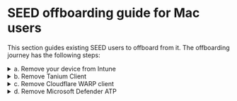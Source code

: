 # SEED offboarding guide for Mac users

This section guides existing SEED users to offboard from it. The offboarding journey has the following steps:


<details>
  <summary>a. Remove your device from Intune</summary><br>

  1. Open the **Company Portal** application and click **Sign in**.

  <kbd>![sign-in](images/onboarding-for-macos/sign-in.png)</kbd>

  2. Log in using your TechPass account credentials.
     <!--- If you are a public officer, use your [WOG ID](terms-definitions).
     - If you are a vendor, use your [TechPass ID](terms-definitions).-->

     <kbd>![log-in-to-gcc](images/onboarding-for-macos/log-in-to-gcc.png)</kbd>

     ?> If you're using text message method for authentication, after you enter your password, you'll need to enter the verification code sent to your phone. Based on what you [set up](https://account.activedirectory.windowsazure.com/Proofup.aspx), other authentication methods have different ways to perform the 2FA.

  3. Go to **Devices** and click the three dots beside the device you want to unenrol.
  4. Choose **Remove**.

  <kbd>![devices](images/onboarding-for-macos/devices-2.png)</kbd>
  5. When prompted to confirm the removal, select **Remove**.
  6. Click your profile icon and **Sign out** of **Company Portal**.


</details>

<details>
  <summary>b. Remove Tanium Client</summary><br>

  1. Open the **Terminal** app and run the following commands:

  ```
  sudo launchctl unload /Library/LaunchDaemons/com.tanium.taniumclient.plist

  sudo launchctl remove com.tanium.taniumclient \&gt; /dev/null 2\&gt;&amp;1

  sudo rm /Library/LaunchDaemons/com.tanium.taniumclient.plist

  sudo rm /Library/LaunchDaemons/com.tanium.trace.recorder.plist

  sudo rm -rf /Library/Tanium/

  sudo rm /var/db/receipts/com.tanium.taniumclient.TaniumClient.pkg.bom

  sudo rm /var/db/receipts/com.tanium.taniumclient.TaniumClient.pkg.plist

  sudo rm /var/db/receipts/com.tanium.tanium.client.bom

  sudo rm /var/db/receipts/com.tanium.tanium.client.plist
  ```
2. Enter your macOS password when prompted.  

</details>

<details>
  <summary>c. Remove Cloudflare WARP client</summary><br>

  Complete the following steps to remove Cloudflare WARP Client:

  1. Open the **Terminal**app and run the following command.

  ```
  sudo /bin/sh /Applications/Cloudflare\ WARP.app/Contents/Resources/uninstall.sh
  ```
  2. Enter your macOS password when prompted.

  </details>

  <details id="removeMicrosoftDefenderATPoffBoarding">
  <summary>d. Remove Microsoft Defender ATP</summary><br>

  To remove Microsoft Defender ATP from your device, first you need to offboard from it using the offboarding script.

  Check if the script that you received earlier has not yet expired.

 ?>  The expiry date is indicated on the file name. For example, *MicrosoftDefenderATPOffboardingMacOs_valid_until_2021-11-04.py*

  If the script has already expired, choose one of the below options as appropriate:

  - If you are a public officer, contact [SEED team](mailto:gcc2.0_support@tech.gov.sg) to get the offboarding script.

  - If you are a vendor, contact your Defender ATP administrator to [get the offboarding script](get-offboarding-scripts-for-microsoft-defender-atp).

  Once you have the valid offboarding script, do the following to remove Microsoft Defender ATP:

1. Save the offboarding script in the **Downloads** folder.
2. Go to the **Terminal** and run the following command:
  ```
  sudo python ~/Downloads/name_of_offboarding_script.py
  ```
3. Click the **Finder** icon in the **Dock**.
4. Choose **Applications** and search for **Microsoft Defender for Endpoint.app**.
5. Drag the app to the Trash, or select the app and choose **File** > **Move to Trash**.



</details>
